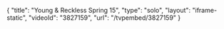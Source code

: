 {
    "title": "Young & Reckless Spring 15",
    "type": "solo",
    "layout": "iframe-static",
    "videoId": "3827159",
    "url": "\/tvpembed\/3827159"
}
